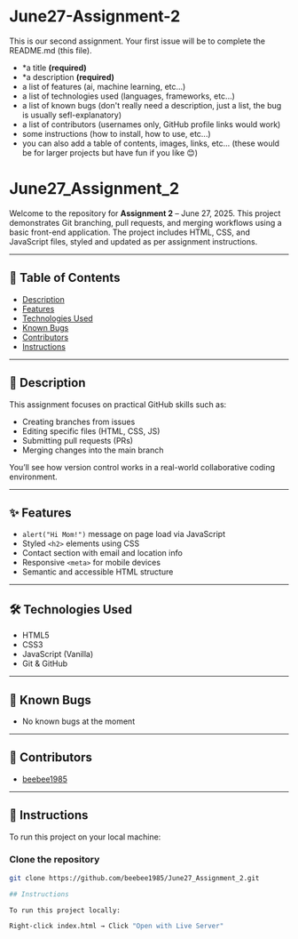 # June27-Assignment-2

This is our second assignment. Your first issue will be to complete the README.md (this file).

-  *a title **(required)**
-  *a description **(required)**
-  a list of features (ai, machine learning, etc...)
-  a list of technologies used (languages, frameworks, etc...)
-  a list of known bugs (don't really need a description, just a list, the bug is usually sefl-explanatory)
-  a list of contributors (usernames only, GitHub profile links would work)
-  some instructions (how to install, how to use, etc...)
-  you can also add a table of contents, images, links, etc... (these would be for larger projects but have fun if you like 😊)

# June27_Assignment_2

Welcome to the repository for **Assignment 2** – June 27, 2025. This project demonstrates Git branching, pull requests, and merging workflows using a basic front-end application. The project includes HTML, CSS, and JavaScript files, styled and updated as per assignment instructions.

---

## 📑 Table of Contents
- [Description](#description)
- [Features](#features)
- [Technologies Used](#technologies-used)
- [Known Bugs](#known-bugs)
- [Contributors](#contributors)
- [Instructions](#instructions)

---

## 📘 Description

This assignment focuses on practical GitHub skills such as:
- Creating branches from issues
- Editing specific files (HTML, CSS, JS)
- Submitting pull requests (PRs)
- Merging changes into the main branch

You’ll see how version control works in a real-world collaborative coding environment.

---

## ✨ Features

- `alert("Hi Mom!")` message on page load via JavaScript
- Styled `<h2>` elements using CSS
- Contact section with email and location info
- Responsive `<meta>` for mobile devices
- Semantic and accessible HTML structure

---

## 🛠️ Technologies Used

- HTML5  
- CSS3  
- JavaScript (Vanilla)  
- Git & GitHub

---

## 🐞 Known Bugs

- No known bugs at the moment

---

## 👥 Contributors

- [beebee1985](https://github.com/beebee1985)

---

## 🚀 Instructions

To run this project on your local machine:

### **Clone the repository**
```bash
git clone https://github.com/beebee1985/June27_Assignment_2.git

## Instructions

To run this project locally:

Right-click index.html → Click "Open with Live Server"
